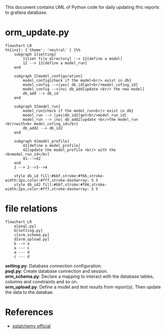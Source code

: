 This document contains UML of Python code for daily updating lfric reports to grafana database.   

# orm_update.py  
```mermaid
flowchart LR
%%{init: {'theme': 'neutral' } }%%  
    subgraph 1[setting]
        11[set file_directory] --> 12[define a model]
        12 --> 13[define a model_run]
    end

    subgraph 2[model_configuration]
        model_config{check if the model<br/> exist in db}
        model_config -->|yes| db_id[get<br/>model_cofing_id]  
        model_config -->|no| db_add[update <br/> the new model]
        db_add --> db_id
    end    

    subgraph 3[model_run]
        model_run{check if the model_run<br/> exist in db}
        model_run --> |yes|db_id2[get<br/>model_run_id]  
        model_run --> |no| db_add2[update <br/>the model_run <br/>with<b> model_cofing_id</b>]
        db_add2 --> db_id2
    end

    subgraph 4[model_profile]
        41[define a model_profile]
        42[update the model_profile <br/> with the <b>model_run_id</b>]
        41--->42  
    end
    1 --> 2-->3-->4

    style db_id fill:#bbf,stroke:#f66,stroke-width:2px,color:#fff,stroke-dasharray: 5 5    
    style db_id2 fill:#bbf,stroke:#f66,stroke-width:2px,color:#fff,stroke-dasharray: 5 5

```
# file relations  
```mermaid
flowchart LR
    a[psql.py]
    b[setting.py]
    c[orm_schema.py]
    d[orm_upload.py]
    b --> a
    a --- c
    a --- d
    c --- d
```
**setting.py**: Database connection configuration.  
**psql.py**: Create database connection and session.  
**orm_schema.py**: Declare a mapping to interact with the database tables, columns and constraints and so on.  
**orm_upload.py**: Define a model and test results from report(s). Then update the data to the databae.  


# References  
- [sqlalchemy official](https://docs.sqlalchemy.org/en/14/index.html)  
